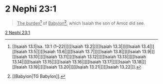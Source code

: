 # 2 Nephi 23:1

> <u>The burden</u>[^a] of <u>Babylon</u>[^b], which Isaiah the son of Amoz did see.

[2 Nephi 23:1](https://www.churchofjesuschrist.org/study/scriptures/bofm/2-ne/23?lang=eng&id=p1#p1)


[^a]: [[Isaiah 13.1|Isa. 13:1 (1–22)]][[Isaiah 13.2|]][[Isaiah 13.3|]][[Isaiah 13.4|]][[Isaiah 13.5|]][[Isaiah 13.6|]][[Isaiah 13.7|]][[Isaiah 13.8|]][[Isaiah 13.9|]][[Isaiah 13.10|]][[Isaiah 13.11|]][[Isaiah 13.12|]][[Isaiah 13.13|]][[Isaiah 13.14|]][[Isaiah 13.15|]][[Isaiah 13.16|]][[Isaiah 13.17|]][[Isaiah 13.18|]][[Isaiah 13.19|]][[Isaiah 13.20|]][[Isaiah 13.21|]][[Isaiah 13.22|]].  
[^b]: [[Babylon|TG Babylon]].  
